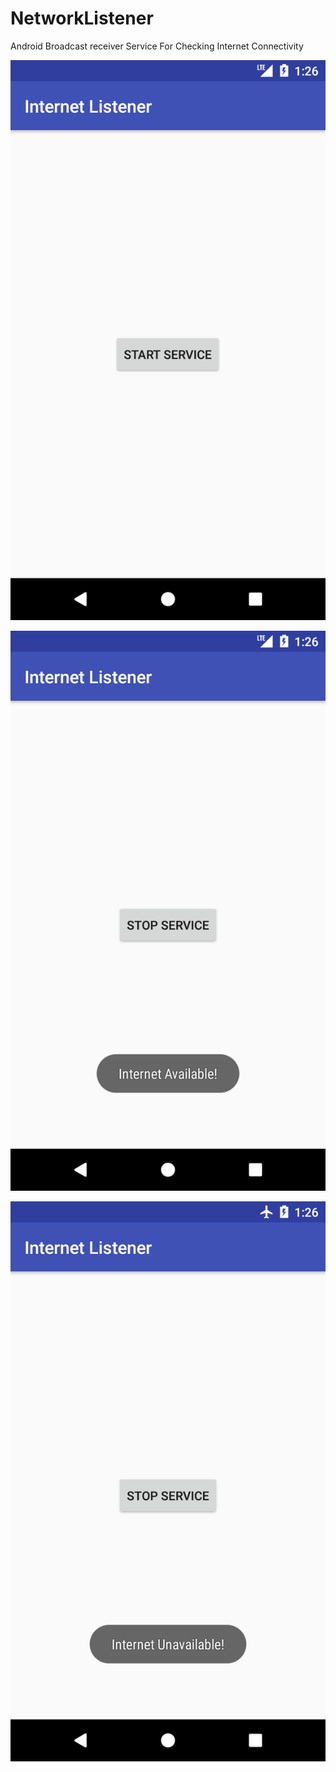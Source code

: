 # NetworkListener
Android Broadcast receiver Service For Checking Internet Connectivity

![Screenshot](Screenshot1.png)

![Screenshot](Screenshot2.png)

![Screenshot](Screenshot3.png)



